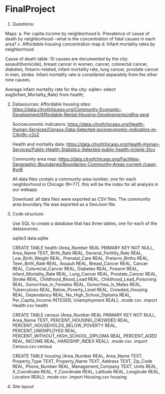 # FinalProject

###

1. Questions:

  Maps:
  a. Per capita income by neighborhood
  b. Prevalence of cause of death by neighborhood--what is the concentration of fatal causes in each area?
  c. Affordable housing concentration map
  d. Infant mortality rates by neighborhood


  Cause of death table:
  10 causes are documented by the city: assault(homicide), breast cancer in women, cancer, colorectal cancer, diabetes, firearm-related, infant mortality rate, lung cancer, prostate cancer in men, stroke. Infant mortality rate is considered separately from the other nine causes.


  Average infant mortality rate for the city: sqlite> select avg(Infant_Mortality_Rate) from health;




2. Datasources:
    Affordable housing sites: https://data.cityofchicago.org/Community-Economic-Development/Affordable-Rental-Housing-Developments/s6ha-ppgi

    Socioeconomic indicators: https://data.cityofchicago.org/Health-Human-Services/Census-Data-Selected-socioeconomic-indicators-in-C/kn9c-c2s2

    Health and mortality data: https://data.cityofchicago.org/Health-Human-Services/Public-Health-Statistics-Selected-public-health-in/iqnk-2tcu

    Community area map: https://data.cityofchicago.org/Facilities-Geographic-Boundaries/Boundaries-Community-Areas-current-/cauq-8yn6

    All data files contain a community area number, one for each neighborhood in Chicago (N=77), this will be the index for all analysis in our webapp.

    Download: all data files were exported as CSV files. The community area boundary file was exported as a GeoJson file.

3. Code structure:

    Use SQL to create a database that has three tables, one for each of the datasources.

    sqlite3 data.sqlite

    CREATE TABLE health (Area_Number REAL PRIMARY KEY NOT NULL, Area_Name TEXT, Birth_Rate REAL, General_Fertility_Rate REAL, Low_Birth_Weight REAL, Prenatal_Care REAL, Preterm_Births REAL, Teen_Birth_Rate REAL, Assault REAL, Breast_Cancer REAL, Cancer REAL, Colorectal_Cancer REAL, Diabetes REAL, Firearm REAL, Infant_Mortality_Rate REAL, Lung_Cancer REAL, Prostate_Cancer REAL, Stroke REAL, Childhood_Blood_Lead REAL, Childhood_Lead_Poisoning REAL, Gonorrhea_in_Females REAL, Gonorrhea_in_Males REAL, Tuberculosis REAL, Below_Poverty_Level REAL, Crowded_Housing REAL, Dependency REAL, No_High_School_Diploma REAL, Per_Capita_Income INTEGER, Unemployment REAL);
    .mode csv
    .import Health.csv health

    CREATE TABLE census (Area_Number REAL PRIMARY KEY NOT NULL, Area_Name TEXT, PERCENT_HOUSING_CROWDED REAL, PERCENT_HOUSEHOLDS_BELOW_POVERTY REAL, PERCENT_UNEMPLOYED REAL, PERCENT_WITHOUT_HIGH_SCHOOL_DIPLOMA REAL, PERCENT_AGED REAL, INCOME REAL, HARDSHIP_INDEX REAL);
    .mode csv
    .import Census.csv census

    CREATE TABLE housing (Area_Number REAL, Area_Name TEXT, Property_Type TEXT, Property_Name TEXT, Address TEXT,	Zip_Code REAL, Phone_Number REAL, Management_Company TEXT, Units REAL, X_Coordinate REAL, Y_Coordinate REAL, Latitude REAL, Longitude	REAL, Location REAL);
    .mode csv
    .import Housing.csv housing


4. Site layout

